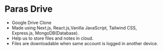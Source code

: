 # Paras Drive
 - Google Drive Clone
 - Made using Next.js, React.js,Vanilla JavaScript, Tailwind CSS, Express.js, MongoDB(Database).
 - Help us to store files and notes in cloud.
 - Files are downloadable when same account is logged in another device.
  
  
